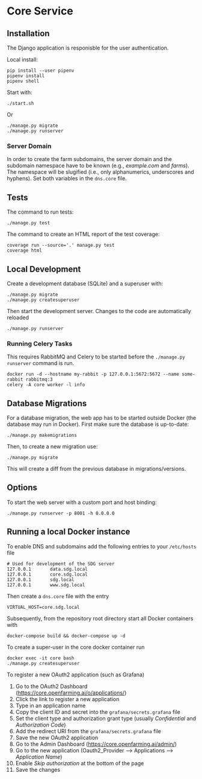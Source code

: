 # Core Service

## Installation

The Django application is responisble for the user authentication.

Local install:

    pip install --user pipenv
    pipenv install
    pipenv shell

Start with:

    ./start.sh

Or

    ./manage.py migrate
    ./manage.py runserver

### Server Domain

In order to create the farm subdomains, the server domain and the subdomain namespace have to be known (e.g., *example.com* and *farms*). The namespace will be slugified (i.e., only alphanumerics, underscores and hyphens). Set both variables in the `dns.core` file.

## Tests

The command to run tests:

    ./manage.py test

The command to create an HTML report of the test coverage:

    coverage run --source='.' manage.py test
    coverage html

## Local Development

Create a development database (SQLite) and a superuser with:

    ./manage.py migrate
    ./manage.py createsuperuser

Then start the development server. Changes to the code are automatically reloaded

    ./manage.py runserver

### Running Celery Tasks

This requires RabbitMQ and Celery to be started before the `./manage.py runserver` command is run.

    docker run -d --hostname my-rabbit -p 127.0.0.1:5672:5672 --name some-rabbit rabbitmq:3
    celery -A core worker -l info

## Database Migrations

For a database migration, the web app has to be started outside Docker (the database may run in Docker). First make sure the database is up-to-date:

    ./manage.py makemigrations

Then, to create a new migration use:

    ./manage.py migrate

This will create a diff from the previous database in migrations/versions.

## Options

To start the web server with a custom port and host binding:

    ./manage.py runserver -p 8001 -h 0.0.0.0

## Running a local Docker instance

To enable DNS and subdomains add the following entries to your `/etc/hosts` file

    # Used for development of the SDG server
    127.0.0.1       data.sdg.local
    127.0.0.1       core.sdg.local
    127.0.0.1       sdg.local
    127.0.0.1       www.sdg.local

Then create a `dns.core` file with the entry

    VIRTUAL_HOST=core.sdg.local

Subsequently, from the repository root directory start all Docker containers with

    docker-compose build && docker-compose up -d

To create a super-user in the core docker container run

    docker exec -it core bash
    ./manage.py createsuperuser

To register a new OAuth2 application (such as Grafana)
1. Go to the OAuth2 Dashboard (https://core.openfarming.ai/o/applications/)
2. Click the link to register a new application
3. Type in an application name
4. Copy the client ID and secret into the `grafana/secrets.grafana` file
5. Set the client type and authorization grant type (usually *Confidential* and *Authorization Code*)
6. Add the redirect URI from the `grafana/secrets.grafana` file
7. Save the new OAuth2 application
8. Go to the Admin Dashboard (https://core.openfarming.ai/admin/)
9. Go to the new application (Oauth2_Provider --> Applications --> *Application Name*)
10. Enable *Skip authorization* at the bottom of the page
11. Save the changes

